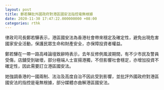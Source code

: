 ```yaml
---
layout: post
title: 鄭若驊批外國政府對港區國安法指控毫無根據
date: 2020-11-30 17:47:22.000000000 +08:00
categories: rthk
---
```


律政司司長鄭若驊表示，港區國安法為香港社會帶來穩定及確定性，避免出現危害國家安全活動，保護民眾生命和財產安全，亦保障投資者權益。

鄭若驊在一帶一路高峰論壇致辭時表示，去年反修例風波期間，有不少市民及警員受傷，店舖受到破壞，部分極端人士宣揚港獨，不但影響社會穩定，亦增加投資不確定性，因此需要訂立港區國安法。

她強調香港的一國兩制、法治及高度自治不因此受到影響，並批評外國政府對港區國安法的指控是毫無根據，部分媒體亦曲解港區國安法。
